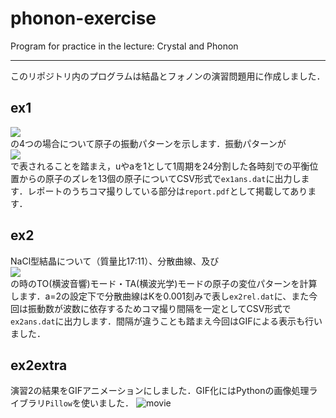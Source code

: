 # phonon-exercise

Program for practice in the lecture: Crystal and Phonon

---

このリポジトリ内のプログラムは結晶とフォノンの演習問題用に作成しました．

## ex1

<img src="https://latex.codecogs.com/gif.latex?K=0,&space;\pi/3a,&space;\pi/2a,&space;\pi/a"/>\
の4つの場合について原子の振動パターンを示します．振動パターンが\
<img src="https://latex.codecogs.com/gif.latex?u_s=u\exp\left[i(sKa-\omega&space;t)\right]"/>\
で表されることを踏まえ，uやaを1として1周期を24分割した各時刻での平衡位置からの原子のズレを13個の原子についてCSV形式で`ex1ans.dat`に出力します．レポートのうちコマ撮りしている部分は`report.pdf`として掲載してあります．


## ex2

NaCl型結晶について（質量比17:11）、分散曲線、及び\
<img src="https://latex.codecogs.com/gif.latex?K=0,&space;\pi/4a,&space;\pi/2a,&space;\3\pi/4a,&space;\pi/a"/>\
の時のTO(横波音響)モード・TA(横波光学)モードの原子の変位パターンを計算します．a=2の設定下で分散曲線はKを0.001刻みで表し`ex2rel.dat`に、また今回は振動数が波数に依存するためコマ撮り間隔を一定としてCSV形式で`ex2ans.dat`に出力します．間隔が違うことも踏まえ今回はGIFによる表示も行いました．


## ex2extra

演習2の結果をGIFアニメーションにしました．GIF化にはPythonの画像処理ライブラリ`Pillow`を使いました．
![movie](https://user-images.githubusercontent.com/83168581/136699867-c802f080-d411-4591-9554-a96619bf7588.gif)
